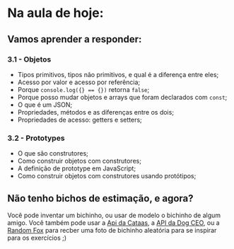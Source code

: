 # Na aula de hoje:

## Vamos aprender a responder:

### 3.1 - Objetos
- Tipos primitivos, tipos não primitivos, e qual é a diferença entre eles;
- Acesso por valor e acesso por referência;
- Porque `console.log({} == {})` retorna `false`;
- Porque posso mudar objetos e arrays que foram declarados com `const`;
- O que é um JSON;
- Propriedades, métodos e as diferenças entre os dois;
- Propriedades de acesso: getters e setters;


### 3.2 - Prototypes
- O que são construtores;
- Como construir objetos com construtores;
- A definição de prototype em JavaScript;
- Como construir objetos com construtores usando protótipos;

## Não tenho bichos de estimação, e agora?
Você pode inventar um bichinho, ou usar de modelo o bichinho de algum amigo. Você também pode usar a [Api da Cataas](https://cataas.com/), a
[API da Dog CEO](https://dog.ceo/dog-api/), ou a [Random Fox](https://randomfox.ca/) para recber uma foto de bichinho aleatória para se inspirar
para os exercícios ;)

